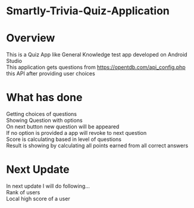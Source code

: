 # Smartly-Trivia-Quiz-Application
# Overview
  This is a Quiz App like General Knowledge test app developed on Android Studio <br/>
  This application gets questions from https://opentdb.com/api_config.php this API after providing user choices <br/>
# What has done
  Getting choices of questions<br/>
  Showing Question with options<br/>
  On next button new question will be appeared<br/>
  If no option is provided a app will revoke to next question<br/>
  Score is calculating based in level of questions <br/>
  Result is showing by calculating all points earned from all correct answers<br/>
# Next Update
In next update I will do following...<br/>
  Rank of users<br/>
  Local high score of a user<br/>
  
  

